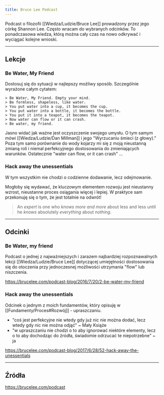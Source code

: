 ```yaml
---
title: Bruce Lee Podcast
---
```


Podcast o filozofii [[Wiedza/Ludzie/Bruce Lee]] prowadzony przez jego córkę Shannon Lee. Często wracam do wybranych odcinków. To ponadczasowa wiedza, którą można cały czas na nowo odkrywać i wyciągać kolejne wnioski.

---

## Lekcje

### Be Water, My Friend
Dostosuj się do sytuacji w najlepszy możliwy sposób. Szczególnie wyrażone całym cytatem: 

	> Be Water, My Friend. Empty your mind. 
	> Be formless, shapeless, like water.  
	> You put water into a cup, it becomes the cup.  
	> You put water into a bottle, it becomes the bottle.  
	> You put it into a teapot, it becomes the teapot.  
	> Now water can flow or it can crash.  
	> Be water, my friend.

Jasno widać jak ważne jest oczyszczenie swojego umysłu. O tym samym mówi [[Wiedza/Ludzie/Dan Millman]] i jego "Wyrzucaniu śmieci (z głowy)." Poza tym samo porównanie do wody kojarzy mi się z moją nieustanną zmianą roli i niemal perfekcyjnego dostosowania do zmieniających warunków. Ostatecznie "water can flow, or it can crash" ... 


### Hack away the unessentials
W tym wszystkim nie chodzi o codzienne dodawanie, lecz odejmowanie. 

Mogłoby się wydawać, że kluczowym elementem rozwoju jest nieustanny wzrost, nieustanne proces osiągania więcej i lepiej. W praktyce sam przekonuję się o tym, że jest totalnie na odwrót!

> An _expert_ is one who _knows more and more_ about less and less until he _knows_ absolutely _everything_ about _nothing_.

---

## Odcinki

### Be Water, my friend
Podcast o jednej z najważniejszych i zarazem najbardziej rozpoznawalnych lekcji [[Wiedza/Ludzie/Bruce Lee]] dotyczącej umiejętności dostosowania się do otoczenia przy jednoczesnej możliwości utrzymania "flow" lub niszczenia. 

https://brucelee.com/podcast-blog/2016/7/20/2-be-water-my-friend

### Hack away the unessentials
Odcinek o jednym z moich fundamentów, który opisuję w [[Fundamenty/Proces#Rozwój]] - upraszczaniu. 
- "coś jest perfekcyjne nie wtedy gdy już nic nie można dodać, lecz wtedy gdy nic nie można odjąć" ~ Mały Książe
- "w upraszczaniu nie chodzi o to aby ignorować niektóre elementy, lecz o to aby dochodząc do źródła, świadomie odrzucać te niepotrzebne" ~ ja

https://brucelee.com/podcast-blog/2017/6/28/52-hack-away-the-unessentials

---

## Źródła
https://brucelee.com/podcast